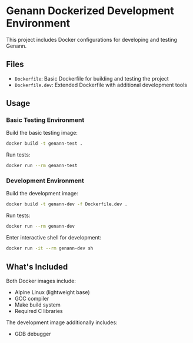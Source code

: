 # Genann Dockerized Development Environment

This project includes Docker configurations for developing and testing Genann.

## Files

- `Dockerfile`: Basic Dockerfile for building and testing the project
- `Dockerfile.dev`: Extended Dockerfile with additional development tools

## Usage

### Basic Testing Environment

Build the basic testing image:
```bash
docker build -t genann-test .
```

Run tests:
```bash
docker run --rm genann-test
```

### Development Environment

Build the development image:
```bash
docker build -t genann-dev -f Dockerfile.dev .
```

Run tests:
```bash
docker run --rm genann-dev
```

Enter interactive shell for development:
```bash
docker run -it --rm genann-dev sh
```

## What's Included

Both Docker images include:
- Alpine Linux (lightweight base)
- GCC compiler
- Make build system
- Required C libraries

The development image additionally includes:
- GDB debugger